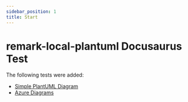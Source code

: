 ```yaml
---
sidebar_position: 1
title: Start
---
```



# remark-local-plantuml Docusaurus Test

The following tests were added:

- [Simple PlantUML Diagram](./simple.md)
- [Azure Diagrams](./azure.md)
